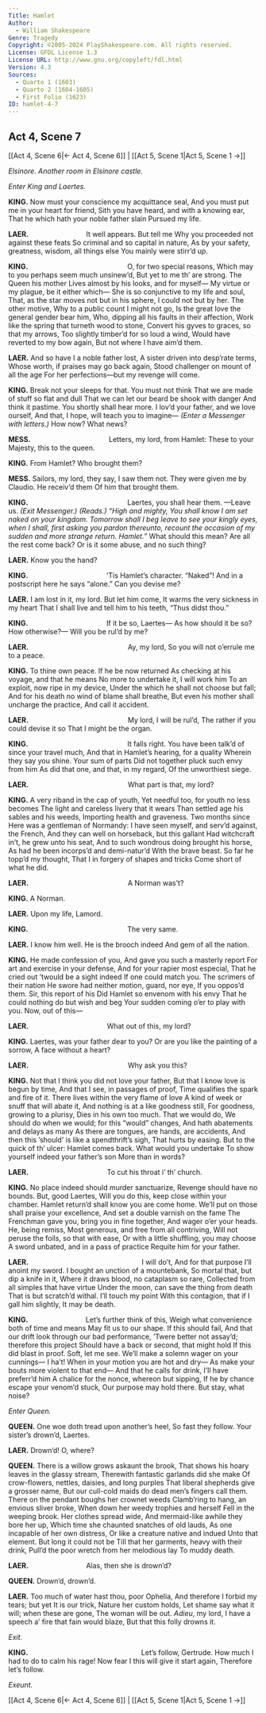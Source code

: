 ```yaml
---
Title: Hamlet
Author: 
  - William Shakespeare
Genre: Tragedy
Copyright: ©2005-2024 PlayShakespeare.com. All rights reserved.
License: GFDL License 1.3
License URL: http://www.gnu.org/copyleft/fdl.html
Version: 4.3
Sources:
  - Quarto 1 (1603)
  - Quarto 2 (1604-1605)
  - First Folio (1623)
ID: hamlet-4-7
---
```


## Act 4, Scene 7
[[Act 4, Scene 6|← Act 4, Scene 6]] | [[Act 5, Scene 1|Act 5, Scene 1 →]]

*Elsinore. Another room in Elsinore castle.*

*Enter King and Laertes.*

**KING.**
Now must your conscience my acquittance seal,
And you must put me in your heart for friend,
Sith you have heard, and with a knowing ear,
That he which hath your noble father slain
Pursued my life.

**LAER.**
        It well appears. But tell me
Why you proceeded not against these feats
So criminal and so capital in nature,
As by your safety, greatness, wisdom, all things else
You mainly were stirr’d up.

**KING.**
              O, for two special reasons,
Which may to you perhaps seem much unsinew’d,
But yet to me th’ are strong. The Queen his mother
Lives almost by his looks, and for myself⁠—
My virtue or my plague, be it either which⁠—
She is so conjunctive to my life and soul,
That, as the star moves not but in his sphere,
I could not but by her. The other motive,
Why to a public count I might not go,
Is the great love the general gender bear him,
Who, dipping all his faults in their affection,
Work like the spring that turneth wood to stone,
Convert his gyves to graces, so that my arrows,
Too slightly timber’d for so loud a wind,
Would have reverted to my bow again,
But not where I have aim’d them.

**LAER.**
And so have I a noble father lost,
A sister driven into desp’rate terms,
Whose worth, if praises may go back again,
Stood challenger on mount of all the age
For her perfections—but my revenge will come.

**KING.**
Break not your sleeps for that. You must not think
That we are made of stuff so flat and dull
That we can let our beard be shook with danger
And think it pastime. You shortly shall hear more.
I lov’d your father, and we love ourself,
And that, I hope, will teach you to imagine⁠—
*(Enter a Messenger with letters.)*
How now? What news?

**MESS.**
           Letters, my lord, from Hamlet:
These to your Majesty, this to the queen.

**KING.**
From Hamlet? Who brought them?

**MESS.**
Sailors, my lord, they say, I saw them not.
They were given me by Claudio. He receiv’d them
Of him that brought them.

**KING.**
              Laertes, you shall hear them.
—Leave us.
*(Exit Messenger.)*
*(Reads.)*
*“High and mighty, You shall know I am set naked on your kingdom. Tomorrow shall I beg leave to see your kingly eyes, when I shall, first asking you pardon thereunto, recount the occasion of my sudden and more strange return. Hamlet.”*
What should this mean? Are all the rest come back?
Or is it some abuse, and no such thing?

**LAER.**
Know you the hand?

**KING.**
           ’Tis Hamlet’s character. “Naked”!
And in a postscript here he says “alone.”
Can you devise me?

**LAER.**
I am lost in it, my lord. But let him come,
It warms the very sickness in my heart
That I shall live and tell him to his teeth,
“Thus didst thou.”

**KING.**
           If it be so, Laertes⁠—
As how should it be so? How otherwise?⁠—
Will you be rul’d by me?

**LAER.**
              Ay, my lord,
So you will not o’errule me to a peace.

**KING.**
To thine own peace. If he be now returned
As checking at his voyage, and that he means
No more to undertake it, I will work him
To an exploit, now ripe in my device,
Under the which he shall not choose but fall;
And for his death no wind of blame shall breathe,
But even his mother shall uncharge the practice,
And call it accident.

**LAER.**
              My lord, I will be rul’d,
The rather if you could devise it so
That I might be the organ.

**KING.**
              It falls right.
You have been talk’d of since your travel much,
And that in Hamlet’s hearing, for a quality
Wherein they say you shine. Your sum of parts
Did not together pluck such envy from him
As did that one, and that, in my regard,
Of the unworthiest siege.

**LAER.**
              What part is that, my lord?

**KING.**
A very riband in the cap of youth,
Yet needful too, for youth no less becomes
The light and careless livery that it wears
Than settled age his sables and his weeds,
Importing health and graveness. Two months since
Here was a gentleman of Normandy:
I have seen myself, and serv’d against, the French,
And they can well on horseback, but this gallant
Had witchcraft in’t, he grew unto his seat,
And to such wondrous doing brought his horse,
As had he been incorps’d and demi-natur’d
With the brave beast. So far he topp’d my thought,
That I in forgery of shapes and tricks
Come short of what he did.

**LAER.**
              A Norman was’t?

**KING.**
A Norman.

**LAER.**
Upon my life, Lamord.

**KING.**
              The very same.

**LAER.**
I know him well. He is the brooch indeed
And gem of all the nation.

**KING.**
He made confession of you,
And gave you such a masterly report
For art and exercise in your defense,
And for your rapier most especial,
That he cried out ’twould be a sight indeed
If one could match you. The scrimers of their nation
He swore had neither motion, guard, nor eye,
If you oppos’d them. Sir, this report of his
Did Hamlet so envenom with his envy
That he could nothing do but wish and beg
Your sudden coming o’er to play with you.
Now, out of this⁠—

**LAER.**
           What out of this, my lord?

**KING.**
Laertes, was your father dear to you?
Or are you like the painting of a sorrow,
A face without a heart?

**LAER.**
              Why ask you this?

**KING.**
Not that I think you did not love your father,
But that I know love is begun by time,
And that I see, in passages of proof,
Time qualifies the spark and fire of it.
There lives within the very flame of love
A kind of week or snuff that will abate it,
And nothing is at a like goodness still,
For goodness, growing to a plurisy,
Dies in his own too much. That we would do,
We should do when we would; for this “would” changes,
And hath abatements and delays as many
As there are tongues, are hands, are accidents,
And then this ’should’ is like a spendthrift’s sigh,
That hurts by easing. But to the quick of th’ ulcer:
Hamlet comes back. What would you undertake
To show yourself indeed your father’s son
More than in words?

**LAER.**
           To cut his throat i’ th’ church.

**KING.**
No place indeed should murder sanctuarize,
Revenge should have no bounds. But, good Laertes,
Will you do this, keep close within your chamber.
Hamlet return’d shall know you are come home.
We’ll put on those shall praise your excellence,
And set a double varnish on the fame
The Frenchman gave you, bring you in fine together,
And wager o’er your heads. He, being remiss,
Most generous, and free from all contriving,
Will not peruse the foils, so that with ease,
Or with a little shuffling, you may choose
A sword unbated, and in a pass of practice
Requite him for your father.

**LAER.**
                I will do’t,
And for that purpose I’ll anoint my sword.
I bought an unction of a mountebank,
So mortal that, but dip a knife in it,
Where it draws blood, no cataplasm so rare,
Collected from all simples that have virtue
Under the moon, can save the thing from death
That is but scratch’d withal. I’ll touch my point
With this contagion, that if I gall him slightly,
It may be death.

**KING.**
        Let’s further think of this,
Weigh what convenience both of time and means
May fit us to our shape. If this should fail,
And that our drift look through our bad performance,
’Twere better not assay’d; therefore this project
Should have a back or second, that might hold
If this did blast in proof. Soft, let me see.
We’ll make a solemn wager on your cunnings⁠—
I ha’t!
When in your motion you are hot and dry⁠—
As make your bouts more violent to that end⁠—
And that he calls for drink, I’ll have preferr’d him
A chalice for the nonce, whereon but sipping,
If he by chance escape your venom’d stuck,
Our purpose may hold there. But stay, what noise?

*Enter Queen.*

**QUEEN.**
One woe doth tread upon another’s heel,
So fast they follow. Your sister’s drown’d, Laertes.

**LAER.**
Drown’d! O, where?

**QUEEN.**
There is a willow grows askaunt the brook,
That shows his hoary leaves in the glassy stream,
Therewith fantastic garlands did she make
Of crow-flowers, nettles, daisies, and long purples
That liberal shepherds give a grosser name,
But our cull-cold maids do dead men’s fingers call them.
There on the pendant boughs her crownet weeds
Clamb’ring to hang, an envious sliver broke,
When down her weedy trophies and herself
Fell in the weeping brook. Her clothes spread wide,
And mermaid-like awhile they bore her up,
Which time she chaunted snatches of old lauds,
As one incapable of her own distress,
Or like a creature native and indued
Unto that element. But long it could not be
Till that her garments, heavy with their drink,
Pull’d the poor wretch from her melodious lay
To muddy death.

**LAER.**
        Alas, then she is drown’d?

**QUEEN.**
Drown’d, drown’d.

**LAER.**
Too much of water hast thou, poor Ophelia,
And therefore I forbid my tears; but yet
It is our trick, Nature her custom holds,
Let shame say what it will; when these are gone,
The woman will be out. *Adieu*, my lord,
I have a speech a’ fire that fain would blaze,
But that this folly drowns it.

*Exit.*

**KING.**
                Let’s follow, Gertrude.
How much I had to do to calm his rage!
Now fear I this will give it start again,
Therefore let’s follow.

*Exeunt.*

[[Act 4, Scene 6|← Act 4, Scene 6]] | [[Act 5, Scene 1|Act 5, Scene 1 →]]